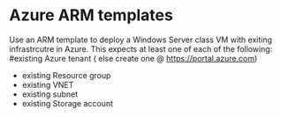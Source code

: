 # Azure ARM templates 

Use an ARM template to deploy a Windows Server class VM with exiting infrastrcutre in Azure. 
This expects at least one of each of the following:
#existing Azure tenant ( else create one @ https://portal.azure.com)
 - existing Resource group
 - existing VNET
 - existing subnet
 - existing Storage account
 
